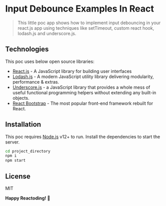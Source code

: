 # Input Debounce Examples In React

> This little poc app shows how to implement input debouncing in your react.js app using techniques like setTimeout, custom react hook, lodash.js and underscore.js.

## Technologies
This poc uses below open source libraries:
- [React.js](https://reactjs.org/) - A JavaScript library for building user interfaces
- [Lodash.js](https://lodash.com/) - A modern JavaScript utility library delivering modularity, performance & extras.
- [Underscore.js](https://underscorejs.org/) - a JavaScript library that provides a whole mess of useful functional programming helpers without extending any built-in objects.
- [React Bootstrap](https://react-bootstrap-v4.netlify.app/getting-started/introduction/) - The most popular front-end framework rebuilt for React.

## Installation
This poc requires [Node.js](https://nodejs.org/) v12+ to run.
Install the dependencies to start the server.
```sh
cd project_directory
npm i
npm start
```


## License
MIT


**Happy Reactoding! :dizzy:**
